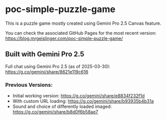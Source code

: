 # poc-simple-puzzle-game

This is a puzzle game mostly created using Gemini Pro 2.5 Canvas feature.

You can check the associated GitHub Pages for the most recent version:
https://blog.mrgeislinger.com/poc-simple-puzzle-game/

## Built with Gemini Pro 2.5

Full chat using Gemini Pro 2.5 (as of 2025-03-30): https://g.co/gemini/share/8621e119c616

### Previous Versions:

- Initial working version: https://g.co/gemini/share/e8834f232f1d
- With custom URL loading: https://g.co/gemini/share/b93935b4b31a
- Sound and choice of differently loaded imaged: https://g.co/gemini/share/b8d0f6b58ae7

